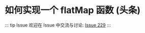 # 如何实现一个 flatMap 函数 (头条)



::: tip Issue 
 欢迎在 Issue 中交流与讨论: [Issue 229](https://github.com/shfshanyue/Daily-Question/issues/229) 
:::



